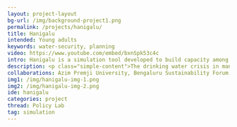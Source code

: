 ```yaml
---
layout: project-layout
bg-url: /img/background-project1.png
permalink: /projects/hanigalu/
title: Hanigalu
intended: Young adults
keywords: water-security, planning
video: https://www.youtube.com/embed/bxnSpk53c4c
intro: Hanigalu is a simulation tool developed to build capacity among young adults in water security planning by exploring different scenarios and trade-offs related to water security at the local level.
description: <p class="simple-content">The drinking water crisis in many parts of Bangalore during the summer of 2019, was just one reminder about the intersection of urban governance and management of a natural resource against the background of climate change. This is happening in a governance context where citizens often tend not to appreciate their important role in the management of various urban resources and services.</p> <p class="simple-content"> Constitutional provisions exist to involve citizens in the governance of a city, but we know that the utilization of these spaces has remained stunted. Similarly, methods and tools for citizen participation have remained largely underdeveloped. It is against this background that the project plans to pilot a training tool to engage and train young adults in understanding the aspects related to water security planning. </p>  <p class="simple-content"> Fields of View and Azim Premji University are undertaking this project as part of the Small Grants Programme by the Bengaluru Sustainability Forum. </p>
collaborations: Azim Premji University, Bengaluru Sustainability Forum, Architecture for Dialogue (AfD)
img1: /img/hanigalu-img-1.png
img2: /img/hanigalu-img-2.png
ide: hanigalu
categories: project
thread: Policy Lab
tag: simulation
---
```

